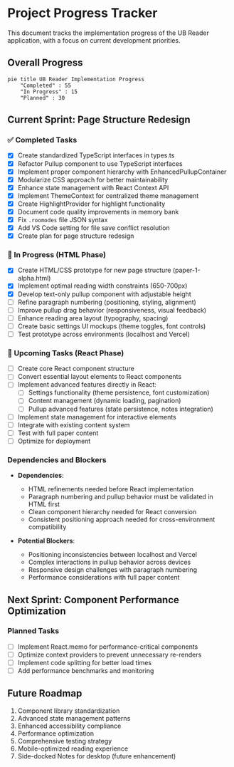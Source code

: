 # Project Progress Tracker

This document tracks the implementation progress of the UB Reader application, with a focus on current development priorities.

## Overall Progress

```mermaid
pie title UB Reader Implementation Progress
    "Completed" : 55
    "In Progress" : 15
    "Planned" : 30
```

## Current Sprint: Page Structure Redesign

### ✅ Completed Tasks

- [x] Create standardized TypeScript interfaces in types.ts
- [x] Refactor Pullup component to use TypeScript interfaces
- [x] Implement proper component hierarchy with EnhancedPullupContainer
- [x] Modularize CSS approach for better maintainability
- [x] Enhance state management with React Context API
- [x] Implement ThemeContext for centralized theme management
- [x] Create HighlightProvider for highlight functionality
- [x] Document code quality improvements in memory bank
- [x] Fix `.roomodes` file JSON syntax
- [x] Add VS Code setting for file save conflict resolution
- [x] Create plan for page structure redesign

### 🔄 In Progress (HTML Phase)

- [x] Create HTML/CSS prototype for new page structure (paper-1-alpha.html)
- [x] Implement optimal reading width constraints (650-700px)
- [x] Develop text-only pullup component with adjustable height
- [ ] Refine paragraph numbering (positioning, styling, alignment)
- [ ] Improve pullup drag behavior (responsiveness, visual feedback)
- [ ] Enhance reading area layout (typography, spacing)
- [ ] Create basic settings UI mockups (theme toggles, font controls)
- [ ] Test prototype across environments (localhost and Vercel)

### 📅 Upcoming Tasks (React Phase)

- [ ] Create core React component structure
- [ ] Convert essential layout elements to React components
- [ ] Implement advanced features directly in React:
  - [ ] Settings functionality (theme persistence, font customization)
  - [ ] Content management (dynamic loading, pagination)
  - [ ] Pullup advanced features (state persistence, notes integration)
- [ ] Implement state management for interactive elements
- [ ] Integrate with existing content system
- [ ] Test with full paper content
- [ ] Optimize for deployment

### Dependencies and Blockers

- **Dependencies**:

  - HTML refinements needed before React implementation
  - Paragraph numbering and pullup behavior must be validated in HTML first
  - Clean component hierarchy needed for React conversion
  - Consistent positioning approach needed for cross-environment compatibility

- **Potential Blockers**:
  - Positioning inconsistencies between localhost and Vercel
  - Complex interactions in pullup behavior across devices
  - Responsive design challenges with paragraph numbering
  - Performance considerations with full paper content

## Next Sprint: Component Performance Optimization

### Planned Tasks

- [ ] Implement React.memo for performance-critical components
- [ ] Optimize context providers to prevent unnecessary re-renders
- [ ] Implement code splitting for better load times
- [ ] Add performance benchmarks and monitoring

## Future Roadmap

1. Component library standardization
2. Advanced state management patterns
3. Enhanced accessibility compliance
4. Performance optimization
5. Comprehensive testing strategy
6. Mobile-optimized reading experience
7. Side-docked Notes for desktop (future enhancement)
